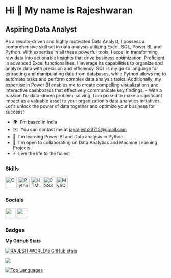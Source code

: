 Hi 👋 My name is Rajeshwaran
==============================

Aspiring Data Analyst
---------------------

As a results-driven and highly motivated Data Analyst, I possess a comprehensive skill set in data analysis utilizing Excel, SQL, Power BI, and Python. With expertise in all these powerful tools, I excel in transforming raw data into actionable insights that drive business optimization. Proficient in advanced Excel functionalities, I leverage its capabilities to organize and analyze data with precision and efficiency. SQL is my go-to language for extracting and manipulating data from databases, while Python allows me to automate tasks and perform complex data analysis tasks. Additionally, my expertise in Power BI enables me to create compelling visualizations and interactive dashboards that effectively communicate key findings. - With a passion for data-driven problem-solving, I am poised to make a significant impact as a valuable asset to your organization's data analytics initiatives. Let's unlock the power of data together and optimize your business for success!

* 🌍  I'm based in India
* ✉️  You can contact me at [jayrajesh23715@gmail.com](mailto:jayrajesh23715@gmail.com)
* 🧠  I'm learning Power-BI and Data analysis in Python
* 🤝  I'm open to collaborating on Data Analytics and Machine Learning Projects
* ⚡  Live the life to the fullest

### Skills


<p align="left">
<a href="https://docs.microsoft.com/en-us/cpp/?view=msvc-170" target="_blank" rel="noreferrer"><img src="https://raw.githubusercontent.com/danielcranney/readme-generator/main/public/icons/skills/c-colored.svg" width="36" height="36" alt="C" /></a>
<a href="https://www.python.org/" target="_blank" rel="noreferrer"><img src="https://raw.githubusercontent.com/danielcranney/readme-generator/main/public/icons/skills/python-colored.svg" width="36" height="36" alt="Python" /></a>
<a href="https://developer.mozilla.org/en-US/docs/Glossary/HTML5" target="_blank" rel="noreferrer"><img src="https://raw.githubusercontent.com/danielcranney/readme-generator/main/public/icons/skills/html5-colored.svg" width="36" height="36" alt="HTML5" /></a>
<a href="https://www.w3.org/TR/CSS/#css" target="_blank" rel="noreferrer"><img src="https://raw.githubusercontent.com/danielcranney/readme-generator/main/public/icons/skills/css3-colored.svg" width="36" height="36" alt="CSS3" /></a>
<a href="https://www.mysql.com/" target="_blank" rel="noreferrer"><img src="https://raw.githubusercontent.com/danielcranney/readme-generator/main/public/icons/skills/mysql-colored.svg" width="36" height="36" alt="MySQL" /></a>
</p>


### Socials

<p align="left"> <a href="https://www.github.com/RAJESH-WORLD" target="_blank" rel="noreferrer"><img src="https://raw.githubusercontent.com/danielcranney/readme-generator/main/public/icons/socials/github-dark.svg" width="32" height="32" /></a> <a href="https://www.linkedin.com/in/rajesh756/" target="_blank" rel="noreferrer"><img src="https://raw.githubusercontent.com/danielcranney/readme-generator/main/public/icons/socials/linkedin.svg" width="32" height="32" /></a></p>

### Badges

<b>My GitHub Stats</b>

<a href="http://www.github.com/RAJESH-WORLD"><img src="https://github-readme-stats.vercel.app/api?username=RAJESH-WORLD&show_icons=true&hide=&count_private=true&title_color=0891b2&text_color=ffffff&icon_color=0891b2&bg_color=000000&hide_border=true&show_icons=true" alt="RAJESH-WORLD's GitHub stats" /></a>

<a href="http://www.github.com/RAJESH-WORLD"><img src="https://github-readme-streak-stats.herokuapp.com/?user=RAJESH-WORLD&stroke=ffffff&background=000000&ring=0891b2&fire=0891b2&currStreakNum=ffffff&currStreakLabel=0891b2&sideNums=ffffff&sideLabels=ffffff&dates=ffffff&hide_border=true" /></a>

<a href="https://github.com/RAJESH-WORLD" align="left"><img src="https://github-readme-stats.vercel.app/api/top-langs/?username=RAJESH-WORLD&langs_count=10&title_color=0891b2&text_color=ffffff&icon_color=0891b2&bg_color=000000&hide_border=true&locale=en&custom_title=Top%20%Languages" alt="Top Languages" /></a>

